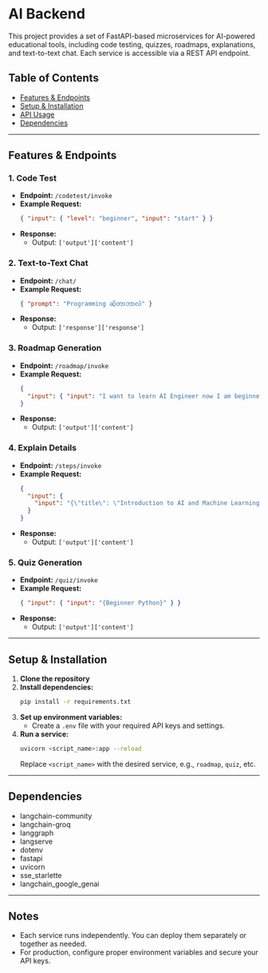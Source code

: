 # AI Backend

This project provides a set of FastAPI-based microservices for AI-powered educational tools, including code testing, quizzes, roadmaps, explanations, and text-to-text chat. Each service is accessible via a REST API endpoint.

## Table of Contents

- [Features & Endpoints](#features--endpoints)
- [Setup & Installation](#setup--installation)
- [API Usage](#api-usage)
- [Dependencies](#dependencies)

---

## Features & Endpoints

### 1. Code Test

- **Endpoint:** `/codetest/invoke`
- **Example Request:**
  ```json
  { "input": { "level": "beginner", "input": "start" } }
  ```
- **Response:**
  - Output: `['output']['content']`

### 2. Text-to-Text Chat

- **Endpoint:** `/chat/`
- **Example Request:**
  ```json
  { "prompt": "Programming ဆိုတာဘာလဲ" }
  ```
- **Response:**
  - Output: `['response']['response']`

### 3. Roadmap Generation

- **Endpoint:** `/roadmap/invoke`
- **Example Request:**
  ```json
  {
    "input": { "input": "I want to learn AI Engineer now I am beginner level." }
  }
  ```
- **Response:**
  - Output: `['output']['content']`

### 4. Explain Details

- **Endpoint:** `/steps/invoke`
- **Example Request:**
  ```json
  {
    "input": {
      "input": "{\"title\": \"Introduction to AI and Machine Learning\", \"description\": \"Learn the basics of AI, ML, and DL. Understand the types of AI, ML, and DL.\", What is the Neural Network?"
    }
  }
  ```
- **Response:**
  - Output: `['output']['content']`

### 5. Quiz Generation

- **Endpoint:** `/quiz/invoke`
- **Example Request:**
  ```json
  { "input": { "input": "{Beginner Python}" } }
  ```
- **Response:**
  - Output: `['output']['content']`

---

## Setup & Installation

1. **Clone the repository**
2. **Install dependencies:**
   ```bash
   pip install -r requirements.txt
   ```
3. **Set up environment variables:**
   - Create a `.env` file with your required API keys and settings.
4. **Run a service:**
   ```bash
   uvicorn <script_name>:app --reload
   ```
   Replace `<script_name>` with the desired service, e.g., `roadmap`, `quiz`, etc.

---

## Dependencies

- langchain-community
- langchain-groq
- langgraph
- langserve
- dotenv
- fastapi
- uvicorn
- sse_starlette
- langchain_google_genai

---

## Notes

- Each service runs independently. You can deploy them separately or together as needed.
- For production, configure proper environment variables and secure your API keys.
